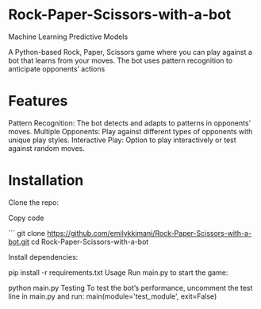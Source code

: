 # Rock-Paper-Scissors-with-a-bot
Machine Learning Predictive Models

A Python-based Rock, Paper, Scissors game where you can play against a bot that learns from your moves. The bot uses pattern recognition to anticipate opponents’ actions

# Features

Pattern Recognition: The bot detects and adapts to patterns in opponents' moves.
Multiple Opponents: Play against different types of opponents with unique play styles.
Interactive Play: Option to play interactively or test against random moves.

# Installation
 Clone the repo:


Copy code

\`\`\` 
git clone https://github.com/emilykkimani/Rock-Paper-Scissors-with-a-bot.git
cd Rock-Paper-Scissors-with-a-bot

Install dependencies:

pip install -r requirements.txt
Usage
Run main.py to start the game:

python main.py
Testing
To test the bot’s performance, uncomment the test line in main.py and run:
main(module='test_module', exit=False)

